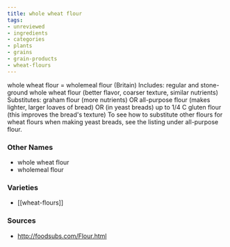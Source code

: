 ```yaml
---
title: whole wheat flour
tags:
- unreviewed
- ingredients
- categories
- plants
- grains
- grain-products
- wheat-flours
---
```

whole wheat flour = wholemeal flour (Britain) Includes: regular and stone-ground whole wheat flour (better flavor, coarser texture, similar nutrients) Substitutes: graham flour (more nutrients) OR all-purpose flour (makes lighter, larger loaves of bread) OR (in yeast breads) up to 1/4 C gluten flour (this improves the bread's texture) To see how to substitute other flours for wheat flours when making yeast breads, see the listing under all-purpose flour.

### Other Names

* whole wheat flour
* wholemeal flour

### Varieties

* [[wheat-flours]]

### Sources
* http://foodsubs.com/Flour.html
